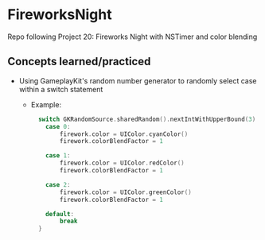 # FireworksNight
Repo following Project 20: Fireworks Night with NSTimer and color blending

## Concepts learned/practiced
* Using GameplayKit's random number generator to randomly select case within a switch statement
  * Example:

    ```Swift
      switch GKRandomSource.sharedRandom().nextIntWithUpperBound(3) {
        case 0:
            firework.color = UIColor.cyanColor()
            firework.colorBlendFactor = 1

        case 1:
            firework.color = UIColor.redColor()
            firework.colorBlendFactor = 1

        case 2:
            firework.color = UIColor.greenColor()
            firework.colorBlendFactor = 1

        default:
            break
      }

    ```
